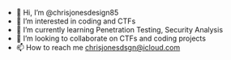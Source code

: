 - 👋 Hi, I’m @chrisjonesdesign85
- 👀 I’m interested in coding and CTFs
- 🌱 I’m currently learning Penetration Testing, Security Analysis 
- 💞️ I’m looking to collaborate on CTFs and coding projects
- 📫 How to reach me chrisjonesdsgn@icloud.com

<!---
chrisjonesdesign85/chrisjonesdesign85 is a ✨ special ✨ repository because its `README.md` (this file) appears on your GitHub profile.
You can click the Preview link to take a look at your changes.
--->

